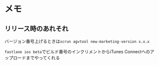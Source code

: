 # メモ

## リリース時のあれそれ

バージョン番号上げるときは`xcrun agvtool new-marketing-version x.x.x`

`fastlane ios beta`でビルド番号のインクリメントからiTunes Connectへのアップロードまでやってくれる

